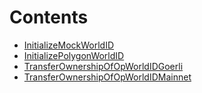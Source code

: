 # Contents

- [InitializeMockWorldID](InitializeMockWorldID.s.sol/contract.InitializeMockWorldID.md)
- [InitializePolygonWorldID](InitializePolygonWorldID.s.sol/contract.InitializePolygonWorldID.md)
- [TransferOwnershipOfOpWorldIDGoerli](TransferOwnershipOfOpWorldIDGoerli.s.sol/contract.TransferOwnershipOfOpWorldIDGoerli.md)
- [TransferOwnershipOfOpWorldIDMainnet](TransferOwnershipOfOpWorldIDMainnet.s.sol/contract.TransferOwnershipOfOpWorldIDMainnet.md)
